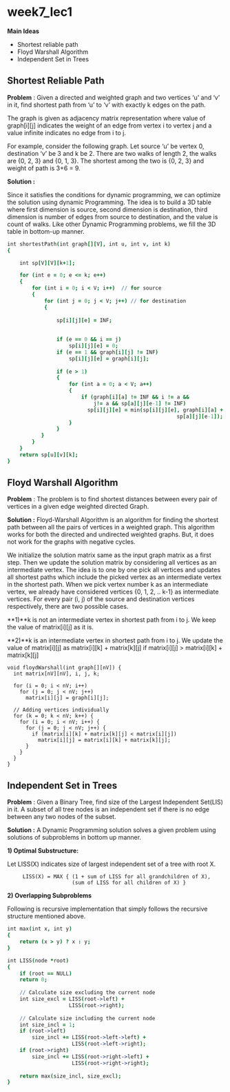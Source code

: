 # week7_lec1

**Main Ideas**

- Shortest reliable path
- Floyd Warshall Algorithm
- Independent Set in Trees

## Shortest Reliable Path

**Problem** : Given a directed and weighted graph and two vertices ‘u’ and ‘v’ in it, find shortest path from ‘u’ to ‘v’ with exactly k edges on the path.

The graph is given as adjacency matrix representation where value of graph[i][j] indicates the weight of an edge from vertex i to vertex j and a value infinite indicates no edge from i to j.

For example, consider the following graph. Let source ‘u’ be vertex 0, destination ‘v’ be 3 and k be 2. There are two walks of length 2, the walks are {0, 2, 3} and {0, 1, 3}. The shortest among the two is {0, 2, 3} and weight of path is 3+6 = 9.

**Solution :** 

Since it satisfies the conditions for dynamic programming, we can optimize the solution using dynamic Programming. The idea is to build a 3D table where first dimension is source, second dimension is destination, third dimension is number of edges from source to destination, and the value is count of walks. Like other Dynamic Programming problems, we fill the 3D table in bottom-up manner.

```coffeescript
int shortestPath(int graph[][V], int u, int v, int k)
{

    int sp[V][V][k+1];

    for (int e = 0; e <= k; e++)
    {
        for (int i = 0; i < V; i++)  // for source
        {
            for (int j = 0; j < V; j++) // for destination
            {
             
                sp[i][j][e] = INF;
 
               
                if (e == 0 && i == j)
                    sp[i][j][e] = 0;
                if (e == 1 && graph[i][j] != INF)
                    sp[i][j][e] = graph[i][j];
                
                if (e > 1)
                {
                    for (int a = 0; a < V; a++)
                    {
                        if (graph[i][a] != INF && i != a &&
                            j!= a && sp[a][j][e-1] != INF)
                          sp[i][j][e] = min(sp[i][j][e], graph[i][a] +
                                                       sp[a][j][e-1]);
                    }
                }
           }
        }
    }
    return sp[u][v][k];
}
```

## Floyd Warshall Algorithm

**Problem** : The problem is to find shortest distances between every pair of vertices in a given edge weighted directed Graph.

**Solution :** Floyd-Warshall Algorithm is an algorithm for finding the shortest path between all the pairs of vertices in a weighted graph. This algorithm works for both the directed and undirected weighted graphs. But, it does not work for the graphs with negative cycles.

We initialize the solution matrix same as the input graph matrix as a first step. Then we update the solution matrix by considering all vertices as an intermediate vertex. The idea is to one by one pick all vertices and updates all shortest paths which include the picked vertex as an intermediate vertex in the shortest path. When we pick vertex number k as an intermediate vertex, we already have considered vertices {0, 1, 2, .. k-1} as intermediate vertices. For every pair (i, j) of the source and destination vertices respectively, there are two possible cases.

**1)**k is not an intermediate vertex in shortest path from i to j. We keep the value of matrix[i][j] as it is.

**2)**k is an intermediate vertex in shortest path from i to j. We update the value of matrix[i][j] as     matrix[i][k] + matrix[k][j] if matrix[i][j] > matrix[i][k] + matrix[k][j]

```
void floydWarshall(int graph[][nV]) {
  int matrix[nV][nV], i, j, k;

  for (i = 0; i < nV; i++)
    for (j = 0; j < nV; j++)
      matrix[i][j] = graph[i][j];

  // Adding vertices individually
  for (k = 0; k < nV; k++) {
    for (i = 0; i < nV; i++) {
      for (j = 0; j < nV; j++) {
        if (matrix[i][k] + matrix[k][j] < matrix[i][j])
          matrix[i][j] = matrix[i][k] + matrix[k][j];
      }
    }
  }
}
```

## Independent Set in Trees

**Problem** : Given a Binary Tree, find size of the Largest Independent Set(LIS) in it. A subset of all tree nodes is an independent set if there is no edge between any two nodes of the subset.

**Solution :**  A Dynamic Programming solution solves a given problem using solutions of subproblems in bottom up manner.

**1) Optimal Substructure:**

Let LISS(X) indicates size of largest independent set of a tree with root X.

```
     LISS(X) = MAX { (1 + sum of LISS for all grandchildren of X),
                     (sum of LISS for all children of X) }
```

**2) Overlapping Subproblems**

Following is recursive implementation that simply follows the recursive structure mentioned above.

```coffeescript
int max(int x, int y)
{
    return (x > y) ? x : y;
}

int LISS(node *root)
{
    if (root == NULL)
    return 0;
 
    // Calculate size excluding the current node
    int size_excl = LISS(root->left) +
                    LISS(root->right);
 
    // Calculate size including the current node
    int size_incl = 1;
    if (root->left)
        size_incl += LISS(root->left->left) +
                     LISS(root->left->right);
    if (root->right)
        size_incl += LISS(root->right->left) +
                     LISS(root->right->right);
 
    return max(size_incl, size_excl);
}
```